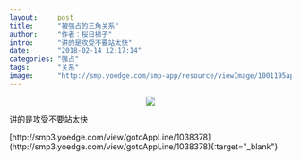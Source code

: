 ```yaml
---
layout:     post
title:      "被强占的三角关系"
author:     "作者：桜日梯子"
intro:      "讲的是攻受不要站太快"
date:       "2018-02-14 12:17:14"
categories: "强占"
tags:       "关系"
image:      "http://smp.yoedge.com/smp-app/resource/viewImage/1001195appline.png"
---
```

<div style="text-align: center">
<p><img src="http://smp.yoedge.com/smp-app/resource/viewImage/1001195appline.png"/></p>
</div>
<p class="post-meta">
<span>讲的是攻受不要站太快</span>
</p>
[http://smp3.yoedge.com/view/gotoAppLine/1038378](http://smp3.yoedge.com/view/gotoAppLine/1038378){:target="_blank"}



